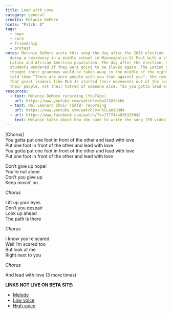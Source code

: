 ```yaml
---
title: Lead with Love
category: general
credits: Melanie DeMore
hints: "Pitch: D"
tags:
  - hope
  - core
  - friendship
  - protest
notes: Melanie DeMore wrote this song the day after the 2016 election. She was
  doing a residency in a middle school in Minneapolis-St Paul with a strong
  Latinx and African American population. The day after the election, her black
  students wondered if they were going to be slaves again. The Latino students
  thought their grandmas would be taken away in the middle of the night. She
  told them "There are more people with you than against you". She reminded them
  that great leaders like MLK Jr started their movements out of the love of
  their people, not their hatred of someone else. "So you gotta lead with love."
resources:
  - text: Melanie DeMore recording (YouTube)
    url: https://www.youtube.com/watch?v=9w22S8foSbk
  - text: Hal Leonard Choir (SATB) recording
    url: https://www.youtube.com/watch?v=PbCLa0iUQd4
  - url: https://www.facebook.com/watch/?v=1777444036325042
    text: Melanie talks about how she came to write the song (FB video)
---
```

\[Chorus]\
You gotta put one foot in front of the other and lead with love\
Put one foot in front of the other and lead with love\
You gotta put one foot in front of the other and lead with love\
Put one foot in front of the other and lead with love  

Don’t give up hope!\
You’re not alone\
Don’t you give up\
Keep movin’ on  

*Chorus*  

Lift up your eyes\
Don’t you despair\
Look up ahead\
The path is there  

*Chorus*  

I know you’re scared\
Well I’m scared too\
But look at me\
Right next to you  

*Chorus*  

And lead with love (3 more times)  

**LINKS NOT LIVE ON BETA SITE:**

* [Melody](/_Media/one_foot_melody.mp3)
* [Low voice](/_Media/one_foot_low.mp3)
* [High voice](/_Media/one_foot_high.mp3)

